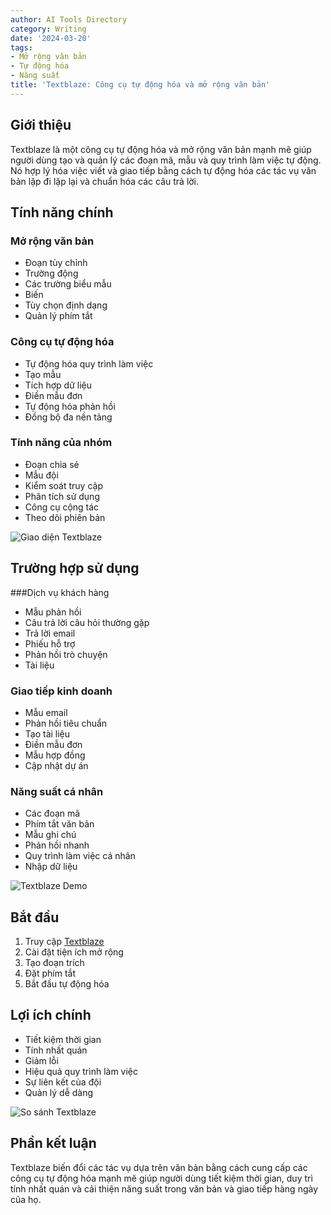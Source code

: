 ```yaml
---
author: AI Tools Directory
category: Writing
date: '2024-03-20'
tags:
- Mở rộng văn bản
- Tự động hóa
- Năng suất
title: 'Textblaze: Công cụ tự động hóa và mở rộng văn bản'
---
```


## Giới thiệu

Textblaze là một công cụ tự động hóa và mở rộng văn bản mạnh mẽ giúp người dùng tạo và quản lý các đoạn mã, mẫu và quy trình làm việc tự động. Nó hợp lý hóa việc viết và giao tiếp bằng cách tự động hóa các tác vụ văn bản lặp đi lặp lại và chuẩn hóa các câu trả lời.

## Tính năng chính

### Mở rộng văn bản
- Đoạn tùy chỉnh
- Trường động
- Các trường biểu mẫu
- Biến
- Tùy chọn định dạng
- Quản lý phím tắt

### Công cụ tự động hóa
- Tự động hóa quy trình làm việc
- Tạo mẫu
- Tích hợp dữ liệu
- Điền mẫu đơn
- Tự động hóa phản hồi
- Đồng bộ đa nền tảng

### Tính năng của nhóm
- Đoạn chia sẻ
- Mẫu đội
- Kiểm soát truy cập
- Phân tích sử dụng
- Công cụ cộng tác
- Theo dõi phiên bản

![Giao diện Textblaze](/imgs/textblaze/interface.jpg)

## Trường hợp sử dụng

###Dịch vụ khách hàng
- Mẫu phản hồi
- Câu trả lời câu hỏi thường gặp
- Trả lời email
- Phiếu hỗ trợ
- Phản hồi trò chuyện
- Tài liệu

### Giao tiếp kinh doanh
- Mẫu email
- Phản hồi tiêu chuẩn
- Tạo tài liệu
- Điền mẫu đơn
- Mẫu hợp đồng
- Cập nhật dự án

### Năng suất cá nhân
- Các đoạn mã
- Phím tắt văn bản
- Mẫu ghi chú
- Phản hồi nhanh
- Quy trình làm việc cá nhân
- Nhập dữ liệu

![Textblaze Demo](/imgs/textblaze/demo.jpg)

## Bắt đầu

1. Truy cập [Textblaze](https://blaze.today)
2. Cài đặt tiện ích mở rộng
3. Tạo đoạn trích
4. Đặt phím tắt
5. Bắt đầu tự động hóa

## Lợi ích chính

- Tiết kiệm thời gian
- Tính nhất quán
- Giảm lỗi
- Hiệu quả quy trình làm việc
- Sự liên kết của đội
- Quản lý dễ dàng

![So sánh Textblaze](/imgs/textblaze/comparison.jpg)

## Phần kết luận

Textblaze biến đổi các tác vụ dựa trên văn bản bằng cách cung cấp các công cụ tự động hóa mạnh mẽ giúp người dùng tiết kiệm thời gian, duy trì tính nhất quán và cải thiện năng suất trong văn bản và giao tiếp hàng ngày của họ.